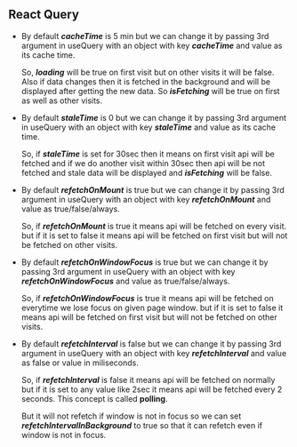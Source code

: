 ## React Query

- By default ***cacheTime*** is 5 min but we can change it by passing 3rd argument in useQuery with an object with key ***cacheTime*** and value as its cache time.

  So, ***loading*** will be true on first visit but on other visits it will be false. Also if data changes then it is fetched in the background and will be displayed after getting the new data. So ***isFetching*** will be true on first as well as other visits.
- By default ***staleTime*** is 0 but we can change it by passing 3rd argument in useQuery with an object with key ***staleTime*** and value as its cache time. 
  
  So, if ***staleTime*** is set for 30sec then it means on first visit api will be fetched and if we do another visit within 30sec then api will be not fetched and stale data will be displayed and ***isFetching*** will be false.
- By default ***refetchOnMount*** is true but we can change it by passing 3rd argument in useQuery with an object with key ***refetchOnMount*** and value as true/false/always.
  
  So, if ***refetchOnMount*** is true it means api will be fetched on every visit. but if it is set to false it means api will be fetched on first visit but will not be fetched on other visits.

- By default ***refetchOnWindowFocus*** is true but we can change it by passing 3rd argument in useQuery with an object with key ***refetchOnWindowFocus*** and value as true/false/always.
  
  So, if ***refetchOnWindowFocus*** is true it means api will be fetched on everytime we lose focus on given page window. but if it is set to false it means api will be fetched on first visit but will not be fetched on other visits.  

- By default ***refetchInterval*** is false but we can change it by passing 3rd argument in useQuery with an object with key ***refetchInterval*** and value as false or value in miliseconds.
  
  So, if ***refetchInterval*** is false it means api will be fetched on normally but if it is set to any value like 2sec it means api will be fetched every 2 seconds. This concept is called **polling**.

  But it will not refetch if window is not in focus so we can set ***refetchIntervalInBackground***  to true so that it can refetch even if window is not in focus.